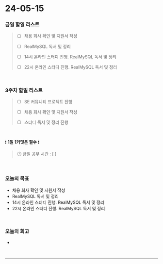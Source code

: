 # 24-05-15
### 금일 할일 리스트
> - [ ]  채용 회사 확인 및 지원서 작성
>
> - [ ]  RealMySQL 독서 및 정리
>
> - [ ]  14시 온라인 스터디 진행. RealMySQL 독서 및 정리
>
> - [ ]  22시 온라인 스터디 진행. RealMySQL 독서 및 정리

<br/>

### 3주차 할일 리스트  
> - [ ]  SE 커뮤니티 프로젝트 진행
>
> - [ ]  채용 회사 확인 및 지원서 작성
>
> - [ ]  스터디 독서 및 정리 진행

<br/>

❗ **1일 1커밋은 필수** ❗
> 🕒 금일 공부 시간 : [  ]

<br/>

### 오늘의 목표
- 채용 회사 확인 및 지원서 작성
- RealMySQL 독서 및 정리
- 14시 온라인 스터디 진행. RealMySQL 독서 및 정리
- 22시 온라인 스터디 진행. RealMySQL 독서 및 정리


<br>

### 오늘의 회고
- 


<br/>

------------  
